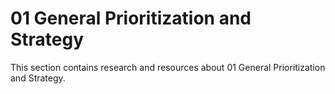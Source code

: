 # 01 General Prioritization and Strategy

This section contains research and resources about 01 General Prioritization and Strategy.